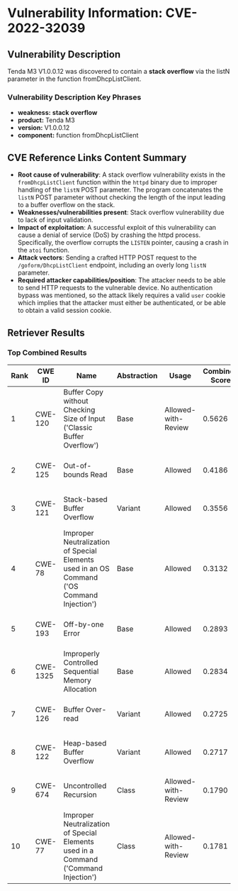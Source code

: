 # Vulnerability Information: CVE-2022-32039

## Vulnerability Description
Tenda M3 V1.0.0.12 was discovered to contain a **stack overflow** via the listN parameter in the function fromDhcpListClient.

### Vulnerability Description Key Phrases
- **weakness:** **stack overflow**
- **product:** Tenda M3
- **version:** V1.0.0.12
- **component:** function fromDhcpListClient

## CVE Reference Links Content Summary
- **Root cause of vulnerability**: A stack overflow vulnerability exists in the `fromDhcpListClient` function within the `httpd` binary due to improper handling of the `listN` POST parameter. The program concatenates the `listN` POST parameter without checking the length of the input leading to a buffer overflow on the stack.
- **Weaknesses/vulnerabilities present**: Stack overflow vulnerability due to lack of input validation.
- **Impact of exploitation**:  A successful exploit of this vulnerability can cause a denial of service (DoS) by crashing the httpd process. Specifically, the overflow corrupts the `LISTEN` pointer, causing a crash in the `atoi` function.
- **Attack vectors**: Sending a crafted HTTP POST request to the `/goform/DhcpListClient` endpoint, including an overly long `listN` parameter.
- **Required attacker capabilities/position**: The attacker needs to be able to send HTTP requests to the vulnerable device. No authentication bypass was mentioned, so the attack likely requires a valid `user` cookie which implies that the attacker must either be authenticated, or be able to obtain a valid session cookie.

## Retriever Results

### Top Combined Results

| Rank | CWE ID | Name | Abstraction | Usage | Combined Score | Retrievers | Individual Scores |
|------|--------|------|-------------|-------|---------------|------------|-------------------|
| 1 | CWE-120 | Buffer Copy without Checking Size of Input ('Classic Buffer Overflow') | Base | Allowed-with-Review | 0.5626 | dense, sparse, graph | dense: 0.461, sparse: 0.107, graph: 0.832 |
| 2 | CWE-125 | Out-of-bounds Read | Base | Allowed | 0.4186 | sparse, graph | sparse: 0.107, graph: 1.000 |
| 3 | CWE-121 | Stack-based Buffer Overflow | Variant | Allowed | 0.3556 | dense, sparse | dense: 0.585, sparse: 0.162 |
| 4 | CWE-78 | Improper Neutralization of Special Elements used in an OS Command ('OS Command Injection') | Base | Allowed | 0.3132 | dense, sparse | dense: 0.512, sparse: 0.100 |
| 5 | CWE-193 | Off-by-one Error | Base | Allowed | 0.2893 | dense, sparse | dense: 0.470, sparse: 0.094 |
| 6 | CWE-1325 | Improperly Controlled Sequential Memory Allocation | Base | Allowed | 0.2834 | dense, sparse | dense: 0.465, sparse: 0.088 |
| 7 | CWE-126 | Buffer Over-read | Variant | Allowed | 0.2725 | dense, sparse | dense: 0.488, sparse: 0.089 |
| 8 | CWE-122 | Heap-based Buffer Overflow | Variant | Allowed | 0.2717 | dense, sparse | dense: 0.469, sparse: 0.105 |
| 9 | CWE-674 | Uncontrolled Recursion | Class | Allowed-with-Review | 0.1790 | dense, sparse | dense: 0.475, sparse: 0.117 |
| 10 | CWE-77 | Improper Neutralization of Special Elements used in a Command ('Command Injection') | Class | Allowed-with-Review | 0.1781 | dense, sparse | dense: 0.481, sparse: 0.109 |


